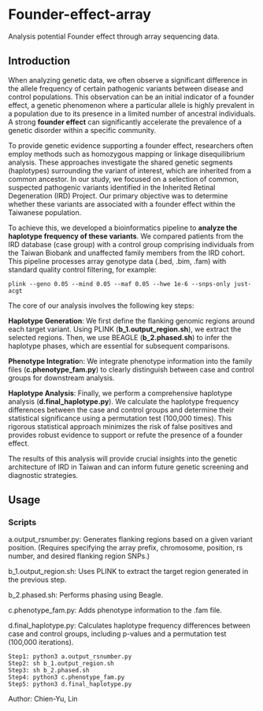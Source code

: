 # Founder-effect-array
Analysis potential Founder effect through array sequencing data.

## Introduction
When analyzing genetic data, we often observe a significant difference in the allele frequency of certain pathogenic variants between disease and control populations. This observation can be an initial indicator of a founder effect, a genetic phenomenon where a particular allele is highly prevalent in a population due to its presence in a limited number of ancestral individuals. A strong **founder effect** can significantly accelerate the prevalence of a genetic disorder within a specific community.

To provide genetic evidence supporting a founder effect, researchers often employ methods such as homozygous mapping or linkage disequilibrium analysis. These approaches investigate the shared genetic segments (haplotypes) surrounding the variant of interest, which are inherited from a common ancestor. In our study, we focused on a selection of common, suspected pathogenic variants identified in the Inherited Retinal Degeneration (IRD) Project. Our primary objective was to determine whether these variants are associated with a founder effect within the Taiwanese population.

To achieve this, we developed a bioinformatics pipeline to **analyze the haplotype frequency of these variants**. We compared patients from the IRD database (case group) with a control group comprising individuals from the Taiwan Biobank and unaffected family members from the IRD cohort. This pipeline processes array genotype data (.bed, .bim, .fam) with standard quality control filtering, for example:

```
plink --geno 0.05 --mind 0.05 --maf 0.05 --hwe 1e-6 --snps-only just-acgt
```

The core of our analysis involves the following key steps:

**Haplotype Generation**: We first define the flanking genomic regions around each target variant. Using PLINK (**b_1.output_region.sh**), we extract the selected regions. Then, we use BEAGLE (**b_2.phased.sh**) to infer the haplotype phases, which are essential for subsequent comparisons.

**Phenotype Integratio**n: We integrate phenotype information into the family files (**c.phenotype_fam.py**) to clearly distinguish between case and control groups for downstream analysis.

**Haplotype Analysis**: Finally, we perform a comprehensive haplotype analysis (**d.final_haplotype.py**). We calculate the haplotype frequency differences between the case and control groups and determine their statistical significance using a permutation test (100,000 times). This rigorous statistical approach minimizes the risk of false positives and provides robust evidence to support or refute the presence of a founder effect.

The results of this analysis will provide crucial insights into the genetic architecture of IRD in Taiwan and can inform future genetic screening and diagnostic strategies.

## Usage

### Scripts

a.output_rsnumber.py: Generates flanking regions based on a given variant position. (Requires specifying the array prefix, chromosome, position, rs number, and desired flanking region SNPs.)  <br>

b_1.output_region.sh: Uses PLINK to extract the target region generated in the previous step.  <br>

b_2.phased.sh: Performs phasing using Beagle.  <br>

c.phenotype_fam.py: Adds phenotype information to the .fam file.  <br>

d.final_haplotype.py: Calculates haplotype frequency differences between case and control groups, including p-values and a permutation test (100,000 iterations).

```
Step1: python3 a.output_rsnumber.py
Step2: sh b_1.output_region.sh
Step3: sh b_2.phased.sh
Step4: python3 c.phenotype_fam.py
Step5: python3 d.final_haplotype.py
```

Author: Chien-Yu, Lin
